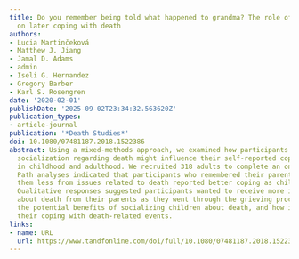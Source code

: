 ```yaml
---
title: Do you remember being told what happened to grandma? The role of early socialization
  on later coping with death
authors:
- Lucia Martinčeková
- Matthew J. Jiang
- Jamal D. Adams
- admin
- Iseli G. Hernandez
- Gregory Barber
- Karl S. Rosengren
date: '2020-02-01'
publishDate: '2025-09-02T23:34:32.563620Z'
publication_types:
- article-journal
publication: '*Death Studies*'
doi: 10.1080/07481187.2018.1522386
abstract: Using a mixed-methods approach, we examined how participants’ memories of
  socialization regarding death might influence their self-reported coping with losses
  in childhood and adulthood. We recruited 318 adults to complete an online survey.
  Path analyses indicated that participants who remembered their parents shielding
  them less from issues related to death reported better coping as children and adults.
  Qualitative responses suggested participants wanted to receive more information
  about death from their parents as they went through the grieving process. We highlight
  the potential benefits of socializing children about death, and how it may aid in
  their coping with death-related events.
links:
- name: URL
  url: https://www.tandfonline.com/doi/full/10.1080/07481187.2018.1522386
---
```

